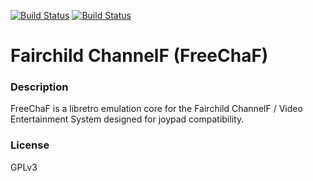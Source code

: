 [![Build Status](https://travis-ci.org/kodi-game/game.libretro.freechaf.svg?branch=master)](https://travis-ci.org/kodi-game/game.libretro.freechaf)
[![Build Status](https://ci.appveyor.com/api/projects/status/github/kodi-game/game.libretro.freechaf?svg=true)](https://ci.appveyor.com/project/kodi-game/game-libretro-freechaf)

# Fairchild ChannelF (FreeChaF)

### Description
FreeChaF is a libretro emulation core for the Fairchild ChannelF / Video Entertainment System designed for joypad compatibility.

### License
GPLv3


